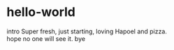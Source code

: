 # hello-world
intro 
Super fresh, just starting, loving Hapoel and pizza.  
hope no one will see it. bye 
